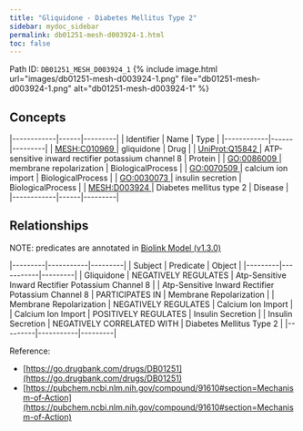 ```yaml
---
title: "Gliquidone - Diabetes Mellitus Type 2"
sidebar: mydoc_sidebar
permalink: db01251-mesh-d003924-1.html
toc: false 
---
```



Path ID: `DB01251_MESH_D003924_1`
{% include image.html url="images/db01251-mesh-d003924-1.png" file="db01251-mesh-d003924-1.png" alt="db01251-mesh-d003924-1" %}

## Concepts

|------------|------|---------|
| Identifier | Name | Type    |
|------------|------|---------|
| <a href="https://identifiers.org/MESH:C010969">MESH:C010969 </a> | gliquidone | Drug |
| <a href="https://identifiers.org/UniProt:Q15842">UniProt:Q15842 </a> | ATP-sensitive inward rectifier potassium channel 8 | Protein |
| <a href="https://identifiers.org/GO:0086009">GO:0086009 </a> | membrane repolarization | BiologicalProcess |
| <a href="https://identifiers.org/GO:0070509">GO:0070509 </a> | calcium ion import | BiologicalProcess |
| <a href="https://identifiers.org/GO:0030073">GO:0030073 </a> | insulin secretion | BiologicalProcess |
| <a href="https://identifiers.org/MESH:D003924">MESH:D003924 </a> | Diabetes mellitus type 2 | Disease |
|------------|------|---------|

## Relationships


NOTE: predicates are annotated in <a href="https://github.com/biolink/biolink-model/releases/tag/v1.3.0">Biolink Model (v1.3.0)</a>

|---------|-----------|---------|
| Subject | Predicate | Object  |
|---------|-----------|---------|
| Gliquidone | NEGATIVELY REGULATES | Atp-Sensitive Inward Rectifier Potassium Channel 8 |
| Atp-Sensitive Inward Rectifier Potassium Channel 8 | PARTICIPATES IN | Membrane Repolarization |
| Membrane Repolarization | NEGATIVELY REGULATES | Calcium Ion Import |
| Calcium Ion Import | POSITIVELY REGULATES | Insulin Secretion |
| Insulin Secretion | NEGATIVELY CORRELATED WITH | Diabetes Mellitus Type 2 |
|---------|-----------|---------|

Reference: 
  - [https://go.drugbank.com/drugs/DB01251](https://go.drugbank.com/drugs/DB01251)
  - [https://pubchem.ncbi.nlm.nih.gov/compound/91610#section=Mechanism-of-Action](https://pubchem.ncbi.nlm.nih.gov/compound/91610#section=Mechanism-of-Action)
